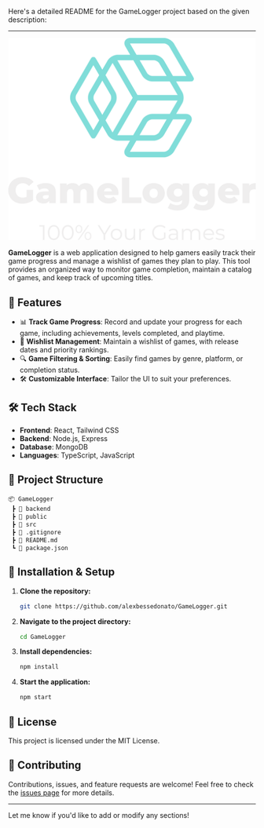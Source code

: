Here's a detailed README for the GameLogger project based on the given description:

---

![GameLogger](./public/images/Original-sobre-transparente.png)

**GameLogger** is a web application designed to help gamers easily track their game progress and manage a wishlist of games they plan to play. This tool provides an organized way to monitor game completion, maintain a catalog of games, and keep track of upcoming titles.

## 🚀 Features

- 📊 **Track Game Progress**: Record and update your progress for each game, including achievements, levels completed, and playtime.
- 📅 **Wishlist Management**: Maintain a wishlist of games, with release dates and priority rankings.
- 🔍 **Game Filtering & Sorting**: Easily find games by genre, platform, or completion status.
- 🛠️ **Customizable Interface**: Tailor the UI to suit your preferences.

## 🛠️ Tech Stack

- **Frontend**: React, Tailwind CSS
- **Backend**: Node.js, Express
- **Database**: MongoDB
- **Languages**: TypeScript, JavaScript

## 📂 Project Structure

```plaintext
📦 GameLogger
 ┣ 📂 backend
 ┣ 📂 public
 ┣ 📂 src
 ┣ 📜 .gitignore
 ┣ 📜 README.md
 ┗ 📜 package.json
```

## 🚧 Installation & Setup

1. **Clone the repository:**

   ```bash
   git clone https://github.com/alexbessedonato/GameLogger.git
   ```

2. **Navigate to the project directory:**

   ```bash
   cd GameLogger
   ```

3. **Install dependencies:**

   ```bash
   npm install
   ```

4. **Start the application:**

   ```bash
   npm start
   ```

## 📜 License

This project is licensed under the MIT License.

## 🤝 Contributing

Contributions, issues, and feature requests are welcome! Feel free to check the [issues page](https://github.com/alexbessedonato/GameLogger/issues) for more details.

---

Let me know if you'd like to add or modify any sections!
